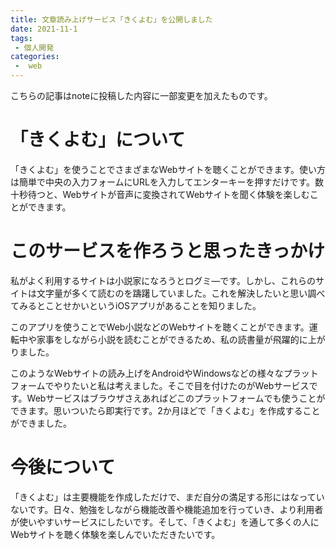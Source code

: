 ```yaml
---
title: 文章読み上げサービス「きくよむ」を公開しました
date: 2021-11-1
tags:
 - 個人開発
categories:
 -  web
---
```


こちらの記事はnoteに投稿した内容に一部変更を加えたものです。

# 「きくよむ」について

「きくよむ」を使うことでさまざまなWebサイトを聴くことができます。使い方は簡単で中央の入力フォームにURLを入力してエンターキーを押すだけです。数十秒待つと、Webサイトが音声に変換されてWebサイトを聞く体験を楽しむことができます。

# このサービスを作ろうと思ったきっかけ

私がよく利用するサイトは小説家になろうとログミ―です。しかし、これらのサイトは文字量が多くて読むのを躊躇していました。これを解決したいと思い調べてみるとことせかいというiOSアプリがあることを知りました。

このアプリを使うことでWeb小説などのWebサイトを聴くことができます。運転中や家事をしながら小説を読むことができるため、私の読書量が飛躍的に上がりました。

このようなWebサイトの読み上げをAndroidやWindowsなどの様々なプラットフォームでやりたいと私は考えました。そこで目を付けたのがWebサービスです。Webサービスはブラウザさえあればどこのプラットフォームでも使うことができます。思いついたら即実行です。2か月ほどで「きくよむ」を作成することができました。

# 今後について
「きくよむ」は主要機能を作成しただけで、まだ自分の満足する形にはなっていないです。日々、勉強をしながら機能改善や機能追加を行っていき、より利用者が使いやすいサービスにしたいです。そして、「きくよむ」を通して多くの人にWebサイトを聴く体験を楽しんでいただきたいです。

